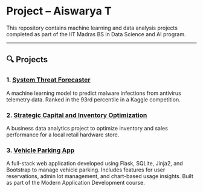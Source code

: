# Project – Aiswarya T

This repository contains machine learning and data analysis projects completed as part of the IIT Madras BS in Data Science and AI program.

---

## 🔍 Projects

### 1. [System Threat Forecaster](./system-threat-forecaster)
A machine learning model to predict malware infections from antivirus telemetry data. Ranked in the 93rd percentile in a Kaggle competition.

### 2. [Strategic Capital and Inventory Optimization](./inventory-optimization)
A business data analytics project to optimize inventory and sales performance for a local retail hardware store.

### 3. [Vehicle Parking App](./vehicle-parking-app)
A full-stack web application developed using Flask, SQLite, Jinja2, and Bootstrap to manage vehicle parking. Includes features for user reservations, admin lot management, and chart-based usage insights. Built as part of the Modern Application Development course.


